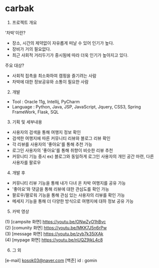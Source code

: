 # carbak

1. 프로젝트 개요

  '차박'이란?
  - 장소, 시간의 제약없이 자유롭게 떠날 수 있어 인기가 높다.
  - 장비가 거의 필요없다.
  - 최근 사회적 거리두기가 중시됨에 따라 더욱 인기가 높아지고 있다.

  주요 대상?
  - 사회적 접촉을 최소화하여 캠핑을 즐기려는 사람
  - 차박에 대한 정보공유와 소통이 필요한 사람


2. 개발

  - Tool : Oracle 11g, Intellij, PyCharm
  - Language : Python, Java, JSP, JavaScript, Jquery, CSS3, Spring FrameWork, Flask, SQL


3. 기획 및 세부내용

  - 사용자의 검색을 통해 여행지 정보 확인
  - 검색한 여행지에 따른 커뮤니티 리뷰와 블로그 리뷰 확인
  - 각 리뷰를 사용자의 '좋아요'를 통해 추천 가능
  - 로그인 사용자의 '좋아요'를 통해 취향이 비슷한 리뷰 추천
  - 커뮤니티 기능 중시
    ex) 블로그와 동일하게 로그인 사용자의 개인 공간 마련, 다른 사용자를 팔로우
    

4. 개발 후

  - 커뮤니티 리뷰 기능을 통해 내가 다녀 온 차박 여행지를 공유 가능
  - '좋아요'와 댓글을 통해 리뷰에 대한 관심도를 확인 가능
  - 팔로우/팔로워 기능을 통해 관심 있는 사용자의 리뷰를 확인 가능
  - 메세지 기능을 통해 더 다양한 방식으로 여행지에 대하 정보 공유 가능


5. 카박 영상

(1) [campsite 화면]  https://youtu.be/ONwZyO1hBvc   
(2) [comunity 화면]  https://youtu.be/MKK7J5n6rPw   
(3) [message  화면]  https://youtu.be/zyb7k35iXAk   
(4) [mypage   화면]  https://youtu.be/nUQZ9jkL4c8


6. 그 외

[e-mail] kosok03@naver.com
[백준] id : gomin
